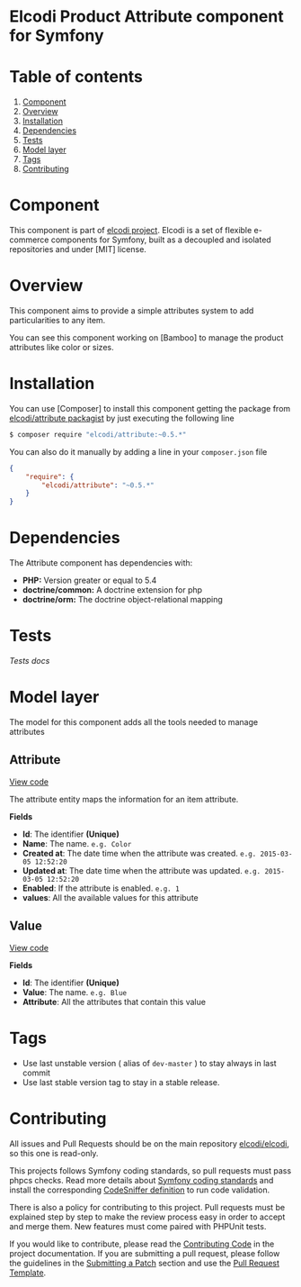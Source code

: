 Elcodi Product Attribute component for Symfony
===============================================

# Table of contents

1. [Component](#component)
1. [Overview](#overview)
1. [Installation](#installation)
1. [Dependencies](#dependencies)
1. [Tests](#tests)
1. [Model layer](#model-layer)
1. [Tags](#tags)
1. [Contributing](#contributing)

# Component

This component is part of [elcodi project](https://github.com/elcodi).
Elcodi is a set of flexible e-commerce components for Symfony, built as a
decoupled and isolated repositories and under [MIT] license.

# Overview

This component aims to provide a simple attributes system to add particularities
to any item.

You can see this component working on [Bamboo] to manage the product attributes
like color or sizes.

# Installation

You can use [Composer] to install this component getting the package from
[elcodi/attribute packagist](https://packagist.org/packages/elcodi/attribute)
by just executing the following line

``` bash
$ composer require "elcodi/attribute:~0.5.*"
```

You can also do it manually by adding a line in your `composer.json` file


``` json
{
    "require": {
        "elcodi/attribute": "~0.5.*"
    }
}

```

# Dependencies

The Attribute component has dependencies with:
- **PHP:** Version greater or equal to 5.4
- **doctrine/common:** A doctrine extension for php
- **doctrine/orm:** The doctrine object-relational mapping

# Tests

*Tests docs*

# Model layer

The model for this component adds all the tools needed to manage attributes

## Attribute

[View code](https://github.com/elcodi/Attribute/blob/master/Entity/Attribute.php)

The attribute entity maps the information for an item attribute.

**Fields**
- **Id**: The identifier **(Unique)**
- **Name**: The name. `e.g. Color`
- **Created at**: The date time when the attribute was created. `e.g. 2015-03-05
12:52:20`
- **Updated at**: The date time when the attribute was updated. `e.g. 2015-03-05
12:52:20`
- **Enabled**: If the attribute is enabled. `e.g. 1`
- **values**: All the available values for this attribute

## Value

[View code](https://github.com/elcodi/Attribute/blob/master/Entity/Value.php)

**Fields**
- **Id**: The identifier **(Unique)**
- **Value**: The name. `e.g. Blue`
- **Attribute**: All the attributes that contain this value

# Tags

* Use last unstable version ( alias of `dev-master` ) to stay always in last commit
* Use last stable version tag to stay in a stable release.

# Contributing

All issues and Pull Requests should be on the main repository
[elcodi/elcodi](https://github.com/elcodi/elcodi), so this one is read-only.

This projects follows Symfony coding standards, so pull requests must pass phpcs
checks. Read more details about
[Symfony coding standards](http://symfony.com/doc/current/contributing/code/standards.html)
and install the corresponding [CodeSniffer definition](https://github.com/escapestudios/Symfony2-coding-standard)
to run code validation.

There is also a policy for contributing to this project. Pull requests must
be explained step by step to make the review process easy in order to
accept and merge them. New features must come paired with PHPUnit tests.

If you would like to contribute, please read the [Contributing Code][1] in the project
documentation. If you are submitting a pull request, please follow the guidelines
in the [Submitting a Patch][2] section and use the [Pull Request Template][3].

[1]: http://symfony.com/doc/current/contributing/code/index.html
[2]: http://symfony.com/doc/current/contributing/code/patches.html#check-list
[3]: http://symfony.com/doc/current/contributing/code/patches.html#make-a-pull-request
